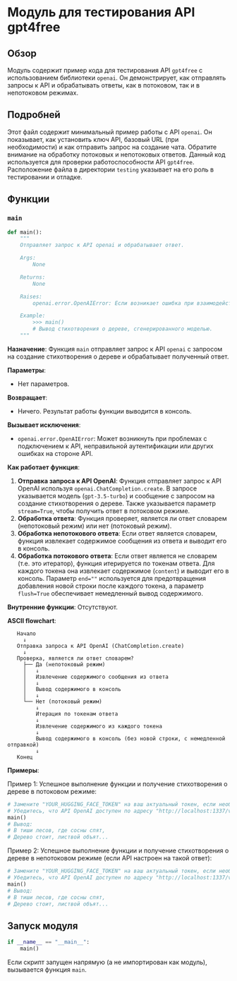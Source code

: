 # Модуль для тестирования API gpt4free

## Обзор

Модуль содержит пример кода для тестирования API `gpt4free` с использованием библиотеки `openai`.
Он демонстрирует, как отправлять запросы к API и обрабатывать ответы, как в потоковом, так и в непотоковом режимах.

## Подробней

Этот файл содержит минимальный пример работы с API `openai`. Он показывает, как установить ключ API, базовый URL (при необходимости) и как отправить запрос на создание чата. Обратите внимание на обработку потоковых и непотоковых ответов.
Данный код используется для проверки работоспособности API `gpt4free`.
Расположение файла в директории `testing` указывает на его роль в тестировании и отладке.

## Функции

### `main`

```python
def main():
    """
    Отправляет запрос к API openai и обрабатывает ответ.

    Args:
        None

    Returns:
        None

    Raises:
        openai.error.OpenAIError: Если возникает ошибка при взаимодействии с API OpenAI.

    Example:
        >>> main()
        # Вывод стихотворения о дереве, сгенерированного моделью.
    """
```

**Назначение**: Функция `main` отправляет запрос к API `openai` с запросом на создание стихотворения о дереве и обрабатывает полученный ответ.

**Параметры**:
- Нет параметров.

**Возвращает**:
- Ничего. Результат работы функции выводится в консоль.

**Вызывает исключения**:
- `openai.error.OpenAIError`: Может возникнуть при проблемах с подключением к API, неправильной аутентификации или других ошибках на стороне API.

**Как работает функция**:

1. **Отправка запроса к API OpenAI**: Функция отправляет запрос к API OpenAI используя `openai.ChatCompletion.create`. В запросе указывается модель (`gpt-3.5-turbo`) и сообщение с запросом на создание стихотворения о дереве. Также указывается параметр `stream=True`, чтобы получить ответ в потоковом режиме.
2. **Обработка ответа**: Функция проверяет, является ли ответ словарем (непотоковый режим) или нет (потоковый режим).
3. **Обработка непотокового ответа**: Если ответ является словарем, функция извлекает содержимое сообщения из ответа и выводит его в консоль.
4. **Обработка потокового ответа**: Если ответ является не словарем (т.е. это итератор), функция итерируется по токенам ответа. Для каждого токена она извлекает содержимое (`content`) и выводит его в консоль. Параметр `end=""` используется для предотвращения добавления новой строки после каждого токена, а параметр `flush=True` обеспечивает немедленный вывод содержимого.

**Внутренние функции**: Отсутствуют.

**ASCII flowchart**:

```
   Начало
     ↓
   Отправка запроса к API OpenAI (ChatCompletion.create)
     ↓
   Проверка, является ли ответ словарем?
     ├── Да (непотоковый режим)
     │   ↓
     │   Извлечение содержимого сообщения из ответа
     │   ↓
     │   Вывод содержимого в консоль
     │   ↓
     └── Нет (потоковый режим)
         ↓
         Итерация по токенам ответа
         ↓
         Извлечение содержимого из каждого токена
         ↓
         Вывод содержимого в консоль (без новой строки, с немедленной отправкой)
         ↓
   Конец
```

**Примеры**:

Пример 1: Успешное выполнение функции и получение стихотворения о дереве в потоковом режиме:

```python
# Замените "YOUR_HUGGING_FACE_TOKEN" на ваш актуальный токен, если необходимо.
# Убедитесь, что API OpenAI доступен по адресу "http://localhost:1337/v1", если используете локальную разработку.
main()
# Вывод:
# В тиши лесов, где сосны спят,
# Дерево стоит, листвой объят...
```

Пример 2: Успешное выполнение функции и получение стихотворения о дереве в непотоковом режиме (если API настроен на такой ответ):

```python
# Замените "YOUR_HUGGING_FACE_TOKEN" на ваш актуальный токен, если необходимо.
# Убедитесь, что API OpenAI доступен по адресу "http://localhost:1337/v1", если используете локальную разработку.
main()
# Вывод:
# В тиши лесов, где сосны спят,
# Дерево стоит, листвой объят...
```

## Запуск модуля

```python
if __name__ == "__main__":
    main()
```

Если скрипт запущен напрямую (а не импортирован как модуль), вызывается функция `main`.